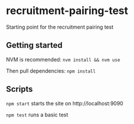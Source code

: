 # recruitment-pairing-test
Starting point for the recruitment pairing test

## Getting started

NVM is recommended: `nvm install && nvm use`

Then pull dependencies: `npm install`

## Scripts

`npm start` starts the site on http://localhost:9090

`npm test` runs a basic test
